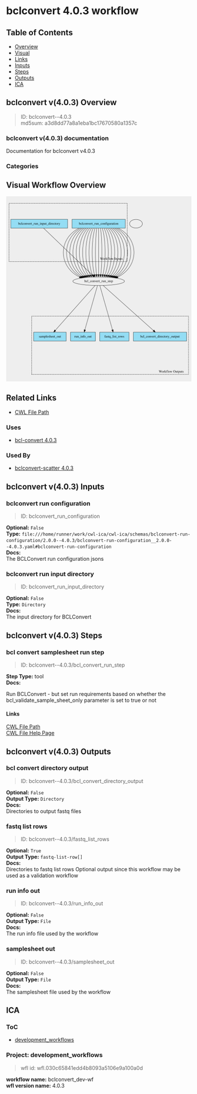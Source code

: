 
bclconvert 4.0.3 workflow
=========================

## Table of Contents
  
- [Overview](#bclconvert-v403-overview)  
- [Visual](#visual-workflow-overview)  
- [Links](#related-links)  
- [Inputs](#bclconvert-v403-inputs)  
- [Steps](#bclconvert-v403-steps)  
- [Outputs](#bclconvert-v403-outputs)  
- [ICA](#ica)  


## bclconvert v(4.0.3) Overview



  
> ID: bclconvert--4.0.3  
> md5sum: a3d8dd77a8a1eba1bc17670580a1357c

### bclconvert v(4.0.3) documentation
  
Documentation for bclconvert v4.0.3

### Categories
  


## Visual Workflow Overview
  
[![bclconvert__4.0.3.svg](../../../../images/workflows/bclconvert/4.0.3/bclconvert__4.0.3.svg)](https://github.com/umccr/cwl-ica/raw/main/.github/catalogue/images/workflows/bclconvert/4.0.3/bclconvert__4.0.3.svg)
## Related Links
  
- [CWL File Path](../../../../../../workflows/bclconvert/4.0.3/bclconvert__4.0.3.cwl)  


### Uses
  
- [bcl-convert 4.0.3](../../../tools/bcl-convert/4.0.3/bcl-convert__4.0.3.md)  


### Used By
  
- [bclconvert-scatter 4.0.3](../../bclconvert-scatter/4.0.3/bclconvert-scatter__4.0.3.md)  

  


## bclconvert v(4.0.3) Inputs

### bclconvert run configuration



  
> ID: bclconvert_run_configuration
  
**Optional:** `False`  
**Type:** `file:///home/runner/work/cwl-ica/cwl-ica/schemas/bclconvert-run-configuration/2.0.0--4.0.3/bclconvert-run-configuration__2.0.0--4.0.3.yaml#bclconvert-run-configuration`  
**Docs:**  
The BCLConvert run configuration jsons


### bclconvert run input directory



  
> ID: bclconvert_run_input_directory
  
**Optional:** `False`  
**Type:** `Directory`  
**Docs:**  
The input directory for BCLConvert

  


## bclconvert v(4.0.3) Steps

### bcl convert samplesheet run step


  
> ID: bclconvert--4.0.3/bcl_convert_run_step
  
**Step Type:** tool  
**Docs:**
  
Run BCLConvert - but set run requirements based on whether the bcl_validate_sample_sheet_only parameter is set to true or not

#### Links
  
[CWL File Path](../../../../../../tools/bcl-convert/4.0.3/bcl-convert__4.0.3.cwl)  
[CWL File Help Page](../../../tools/bcl-convert/4.0.3/bcl-convert__4.0.3.md)  


## bclconvert v(4.0.3) Outputs

### bcl convert directory output



  
> ID: bclconvert--4.0.3/bcl_convert_directory_output  

  
**Optional:** `False`  
**Output Type:** `Directory`  
**Docs:**  
Directories to output fastq files
  


### fastq list rows



  
> ID: bclconvert--4.0.3/fastq_list_rows  

  
**Optional:** `True`  
**Output Type:** `fastq-list-row[]`  
**Docs:**  
Directories to fastq list rows
Optional output since this workflow may be used as a validation workflow
  


### run info out



  
> ID: bclconvert--4.0.3/run_info_out  

  
**Optional:** `False`  
**Output Type:** `File`  
**Docs:**  
The run info file used by the workflow
  


### samplesheet out



  
> ID: bclconvert--4.0.3/samplesheet_out  

  
**Optional:** `False`  
**Output Type:** `File`  
**Docs:**  
The samplesheet file used by the workflow
  

  


## ICA

### ToC
  
- [development_workflows](#project-development_workflows)  


### Project: development_workflows


> wfl id: wfl.030c65841edd4b8093a5106e9a100a0d  

  
**workflow name:** bclconvert_dev-wf  
**wfl version name:** 4.0.3  

  

